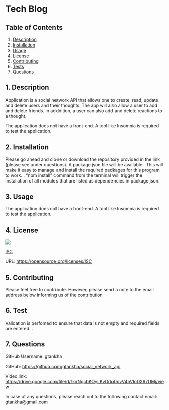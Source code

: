 # Tech Blog


  ## Table of Contents

  1. [Description](#description)
  2. [Installation](#installation)
  3. [Usage](#usage)
  4. [License](#license)
  5. [Contributing](#contributing)
  6. [Tests](#tests)
  7. [Questions](#questions)


  <a name="description"></a>
  ## 1. Description

  Application is a social network API that allows one to create, read, update and delete users and their thoughts. The app will also allow a user to add and delete friends. In adddition, a user can also add and delete reactions to a thought.

  The application does not have a front-end. A tool like Insomnia is required to test the application. 

  <a name="installation"></a> 
  ## 2. Installation

 Please go ahead and clone or download the repository provided in the link (please see under questions).  A package.json file will be available . This will make it easy to manage and install the required packages for this program to work. . “npm install” command from the terminal will trigger the installation of all modules that are listed as dependencies in package.json.

  <a name="usage"></a> 
  ## 3. Usage

  The application does not have a front-end. A tool like Insomnia is required to test the application.

  <a name="license"></a> 
  ## 4. License
   ![](https://img.shields.io/badge/License-ISC-blue.svg)
  
  [ISC](https://opensource.org/licenses/ISC)

  URL: https://opensource.org/licenses/ISC

  <a name="contributing"></a>
  ## 5. Contributing
    
  Please feel free to contribute. However, please send a note to the email address below informing us of the contribution

  <a name="tests"></a> 
  ## 6. Test
      
  Validation is perfomed to ensure that data is not empty and required fields are entered. .

  <a name="questions"></a> 
  ## 7. Questions
  
  GitHub Username: gtankha

  GitHub: https://github.com/gtankha/social_network_api

 Video link: https://drive.google.com/file/d/1kirNgcbKOyLKvDdo0pvV4hVIoDX97UMj/view


  In case of any questions, please reach out to the following contact email: gtankha@gmail.com




